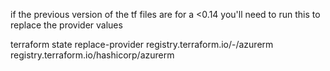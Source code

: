 if the previous version of the tf files are for a <0.14 you'll need to run this to replace the provider values

terraform state replace-provider registry.terraform.io/-/azurerm registry.terraform.io/hashicorp/azurerm